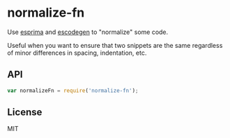 # normalize-fn

Use [esprima][] and [escodegen][] to "normalize" some code.

Useful when you want to ensure that two snippets are the same regardless
of minor differences in spacing, indentation, etc.


## API
```javascript
var normalizeFn = require('normalize-fn');
```


## License
MIT

[esprima]: foo
[escodegen]: foo
